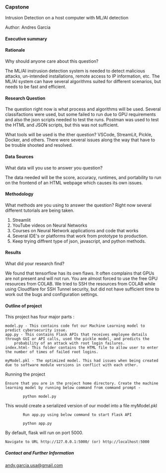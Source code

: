 ### Capstone 

Intrusion Detection on a host computer with ML/AI detection

Author: Andres Garcia

#### Executive summary

#### Rationale
Why should anyone care about this question?

The ML/AI instrusion detection system is needed to detect malicious attacks, un-intended installations, remote access to IP information, etc. 
The ML/AI system can have several algorithms suited for different scenarios, but needs to be fast and efficient. 

#### Research Question
The question right now is what process and algorithms will be used. Several classifactions were used, but some failed to run due to GPU requirements
and also the json scripts needed to test the runs. Postman was used to test the HTML and JSON scripts, but this was not sufficient. 

What tools will be used is the ither question? VSCode, StreamLit, Pickle, Docker, and others. There were several issues along the way that have to 
be trouble shooted and resolved.

#### Data Sources
What data will you use to answer you question?

The data needed will be the score, accuracy, runtimes, and portability to run on the frontend of an HTML webpage which causes its own issues.

#### Methodology
What methods are you using to answer the question?
Right now several different tutorials are being taken. 
1. Streamlit
2. YouTube videos on Neural Networks
3. Courses on Neural Network applications and code that works
4. Several IDE's or platforms that work from prototype to production. 
5. Keep trying diffrent type of json, javascript, and python methods.


#### Results
What did your research find?

We found that tensorflow has its own flaws. It often complains that GPUs are not present and will not run. You are almost forced to use the free GPU 
resources from COLAB. We tried to SSH the resources from COLAB while using Cloudflare for SSH Tunnel security, but did not have sufficient time to 
work out the bugs and configuration settings.

#### Outline of project


This project has four major parts :

    model.py - This contains code fot our Machine Learning model to predict cybersecurity issue.
    app.py - This contains Flask APIs that receives employee details through GUI or API calls, used the pickle model, and predicts the 
		probability of an attack with root login failures.
    index.html- This folder contains the HTML file to allow user to enter the number of times of failed root logins.

    myModel.pkl - The optimized model. This had issues when being created due to software module versions in conflict with each other.
    

Running the project

    Ensure that you are in the project home directory. Create the machine learning model by running below command from command prompt -

			python model.py

This would create a serialized version of our model into a file myModel.pkl

    		Run app.py using below command to start Flask API

			python app.py

By default, flask will run on port 5000.

    Navigate to URL http://127.0.0.1:5000/ (or) http://localhost:5000


##### Contact and Further Information

andy.garcia.usa@gmail.com



